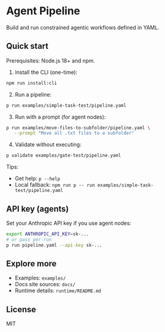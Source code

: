 # Agent Pipeline

Build and run constrained agentic workflows defined in YAML.

## Quick start

Prerequisites: Node.js 18+ and npm.

1) Install the CLI (one-time):

```bash
npm run install:cli
```

2) Run a pipeline:

```bash
p run examples/simple-task-test/pipeline.yaml
```

3) Run with a prompt (for agent nodes):

```bash
p run examples/move-files-to-subfolder/pipeline.yaml \
   --prompt "Move all .txt files to a subfolder"
```

4) Validate without executing:

```bash
p validate examples/gate-test/pipeline.yaml
```

Tips:
- Get help: `p --help`
- Local fallback: `npm run p -- run examples/simple-task-test/pipeline.yaml`

## API key (agents)

Set your Anthropic API key if you use agent nodes:

```bash
export ANTHROPIC_API_KEY=sk-...
# or pass per-run
p run pipeline.yaml --api-key sk-...
```

## Explore more

- Examples: `examples/`
- Docs site sources: `docs/`
- Runtime details: `runtime/README.md`

## License

MIT

